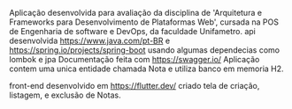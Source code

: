 Aplicação desenvolvida para avaliação da disciplina de 'Arquitetura e Frameworks para Desenvolvimento de Plataformas Web', cursada na POS de Engenharia de software e DevOps, da faculdade Unifametro.
api desenvolvida https://www.java.com/pt-BR e https://spring.io/projects/spring-boot usando algumas dependecias como lombok e jpa
Documentação feita com https://swagger.io/
Aplicação contem uma unica entidade chamada Nota e utiliza banco em memoria H2.

front-end desenvolvido em https://flutter.dev/
criado tela de criação, listagem, e exclusão de Notas. 
